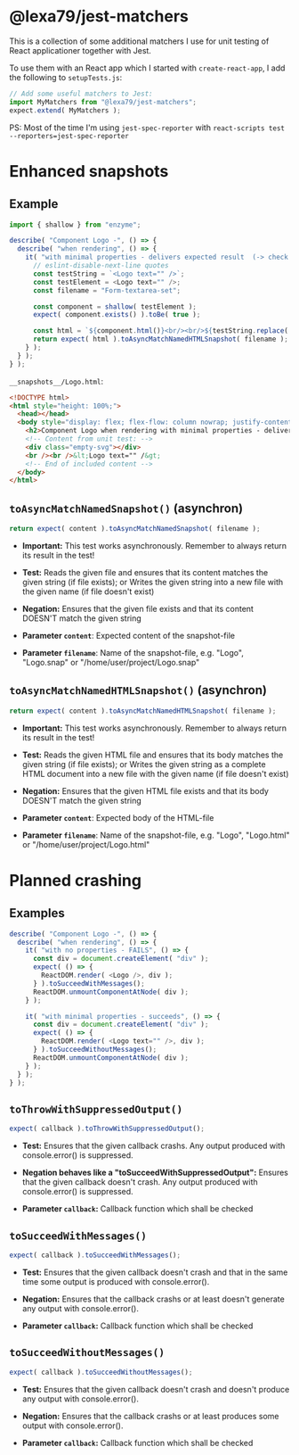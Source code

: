 # @lexa79/jest-matchers

This is a collection of some additional matchers I use for unit testing of React applicationer together with Jest.

To use them with an React app which I started with `create-react-app`, I add the following to `setupTests.js`:

``` js
// Add some useful matchers to Jest:
import MyMatchers from "@lexa79/jest-matchers";
expect.extend( MyMatchers );
```

PS: Most of the time I'm using `jest-spec-reporter` with `react-scripts test --reporters=jest-spec-reporter`

# Enhanced snapshots

## Example

``` js
import { shallow } from "enzyme";

describe( "Component Logo -", () => {
  describe( "when rendering", () => {
    it( "with minimal properties - delivers expected result  (-> check snapshot, too)", () => {
      // eslint-disable-next-line quotes
      const testString = `<Logo text="" />`;
      const testElement = <Logo text="" />;
      const filename = "Form-textarea-set";

      const component = shallow( testElement );
      expect( component.exists() ).toBe( true );

      const html = `${component.html()}<br/><br/>${testString.replace( "<", "&lt;" ).replace( ">", "&gt;" )}`;
      return expect( html ).toAsyncMatchNamedHTMLSnapshot( filename );
    } );
  } );
} );
```

`__snapshots__/Logo.html`:

``` html
<!DOCTYPE html>
<html style="height: 100%;">
  <head></head>
  <body style="display: flex; flex-flow: column nowrap; justify-content: center; align-items: center; height: 100%;">
    <h2>Component Logo when rendering with minimal properties - delivers expected result (-> check snapshot, too)</h2>
    <!-- Content from unit test: -->
    <div class="empty-svg"></div>
    <br /><br />&lt;Logo text="" /&gt;
    <!-- End of included content -->
  </body>
</html>
```

## `toAsyncMatchNamedSnapshot()` (asynchron)

``` js
return expect( content ).toAsyncMatchNamedSnapshot( filename );
```

* **Important:**
  This test works asynchronously. Remember to always return its result in the test!

* **Test:**
  Reads the given file and ensures that its content matches the given string (if file exists); or
  Writes the given string into a new file with the given name (if file doesn't exist)

* **Negation:**
  Ensures that the given file exists and that its content DOESN'T match the given string

* **Parameter `content`**:
  Expected content of the snapshot-file

* **Parameter `filename`**:
  Name of the snapshot-file, e.g. "Logo", "Logo.snap" or "/home/user/project/Logo.snap"

## `toAsyncMatchNamedHTMLSnapshot()` (asynchron)

``` js
return expect( content ).toAsyncMatchNamedHTMLSnapshot( filename );
```

* **Important:**
  This test works asynchronously. Remember to always return its result in the test!

* **Test:**
  Reads the given HTML file and ensures that its body matches the given string (if file exists); or
  Writes the given string as a complete HTML document into a new file with the given name (if file doesn't exist)

* **Negation:**
  Ensures that the given HTML file exists and that its body DOESN'T match the given string

* **Parameter `content`**:
  Expected body of the HTML-file

* **Parameter `filename`**:
  Name of the snapshot-file, e.g. "Logo", "Logo.html" or "/home/user/project/Logo.html"

# Planned crashing

## Examples

``` js
describe( "Component Logo -", () => {
  describe( "when rendering", () => {
    it( "with no properties - FAILS", () => {
      const div = document.createElement( "div" );
      expect( () => {
        ReactDOM.render( <Logo />, div );
      } ).toSucceedWithMessages();
      ReactDOM.unmountComponentAtNode( div );
    } );

    it( "with minimal properties - succeeds", () => {
      const div = document.createElement( "div" );
      expect( () => {
        ReactDOM.render( <Logo text="" />, div );
      } ).toSucceedWithoutMessages();
      ReactDOM.unmountComponentAtNode( div );
    } );
  } );
} );
```

## `toThrowWithSuppressedOutput()`

``` js
expect( callback ).toThrowWithSuppressedOutput();
```

* **Test:**
  Ensures that the given callback crashs.
  Any output produced with console.error() is suppressed.

* **Negation behaves like a "toSucceedWithSuppressedOutput":**
  Ensures that the given callback doesn't crash.
  Any output produced with console.error() is suppressed.

* **Parameter `callback`:**
  Callback function which shall be checked

## `toSucceedWithMessages()`

``` js
expect( callback ).toSucceedWithMessages();
```

* **Test:**
  Ensures that the given callback doesn't crash
  and that in the same time some output is produced with console.error().

* **Negation:**
  Ensures that the callback crashs or
  at least doesn't generate any output with console.error().

* **Parameter `callback`:**
  Callback function which shall be checked

## `toSucceedWithoutMessages()`

``` js
expect( callback ).toSucceedWithoutMessages();
```

* **Test:** 
  Ensures that the given callback doesn't crash
  and doesn't produce any output with console.error().

* **Negation:**
  Ensures that the callback crashs or
  at least produces some output with console.error().

* **Parameter `callback`:**
  Callback function which shall be checked
